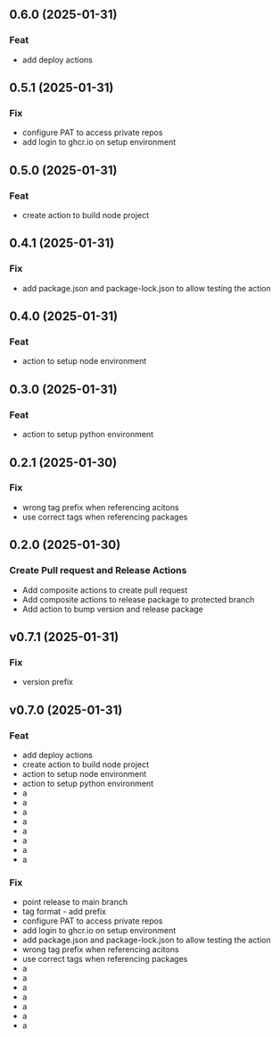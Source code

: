 ## 0.6.0 (2025-01-31)

### Feat

- add deploy actions

## 0.5.1 (2025-01-31)

### Fix

- configure PAT to access private repos
- add login to ghcr.io on setup environment

## 0.5.0 (2025-01-31)

### Feat

- create action to build node project

## 0.4.1 (2025-01-31)

### Fix

- add package.json and package-lock.json to allow testing the action

## 0.4.0 (2025-01-31)

### Feat

- action to setup node environment

## 0.3.0 (2025-01-31)

### Feat

- action to setup python environment

## 0.2.1 (2025-01-30)

### Fix

- wrong tag prefix when referencing acitons
- use correct tags when referencing packages

## 0.2.0 (2025-01-30)

### Create Pull request and Release Actions

- Add composite actions to create pull request
- Add composite actions to release package to protected branch
- Add action to bump version and release package

## v0.7.1 (2025-01-31)

### Fix

- version prefix

## v0.7.0 (2025-01-31)

### Feat

- add deploy actions
- create action to build node project
- action to setup node environment
- action to setup python environment
- a
- a
- a
- a
- a
- a
- a
- a

### Fix

- point release to main branch
- tag format - add prefix
- configure PAT to access private repos
- add login to ghcr.io on setup environment
- add package.json and package-lock.json to allow testing the action
- wrong tag prefix when referencing acitons
- use correct tags when referencing packages
- a
- a
- a
- a
- a
- a
- a
